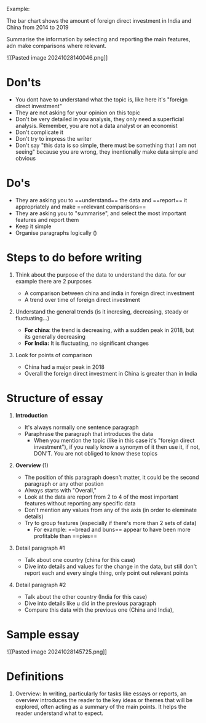 Example:

The bar chart shows the amount of foreign direct investment in India and China from 2014 to 2019

Summarise the information by selecting and reporting the main features, adn make comparisons where relevant.

![[Pasted image 20241028140046.png]]

# Don'ts

- You dont have to understand what the topic is, like here it's "foreign direct investment"
- They are not asking for your opinion on this topic
- Don't be very detailed in you analysis, they only need a superficial analysis. Remember, you are not a data analyst or an economist
- Don't complicate it
- Don't try to impress the writer
- Don't say "this data is so simple, there must be something that I am not seeing" because you are wrong, they inentionally make data simple and obvious

# Do's

- They are asking you to ==understand== the data and ==report== it appropriately and make ==relevant comparisons==
- They are asking you to "summarise", and select the most important features and report them
- Keep it simple
- Organise paragraphs logically ()

# Steps to do before writing

1. Think about the purpose of the data to understand the data. for our example there are 2 purposes
	- A comparison between china and india in foreign direct investment
	- A trend over time of foreign direct investment

2. Understand the general trends (is it incresing, decreasing, steady or fluctuating...)
	- **For china**: the trend is decreasing, with a sudden peak in 2018, but its generally decreasing
	- **For India:** It is fluctuating, no significant changes

3. Look for points of comparison
	- China had a major peak in 2018
	- Overall the foreign direct investment in China is greater than in India

# Structure of essay

1. **Introduction**
	- It's always normally one sentence paragraph
	- Paraphrase the paragraph that introduces the data 
		- When you mention the topic (like in this case it's "foreign direct investment"), if you really know a synonym of it then use it, if not, DON'T. You are not obliged to know these topics

2. **Overview** (1)
	- The position of this paragraph doesn't matter, it could be the second paragraph or any other postion
	- Always starts with "Overall,"
	- Look at the data are report from 2 to 4 of the most important features without reporting any specific data
	- Don't mention any values from any of the axis (in order to eleminate details)
	- Try to group features (especially if there's more than 2 sets of data)
		- For example: ==bread and buns== appear to have been more profitable than ==pies==

3. Detail paragraph #1
	- Talk about one country (china for this case)
	- Dive into details and values for the change in the data, but still don't report each and every single thing, only point out relevant points

4. Detail paragraph #2
	- Talk about the other country (India for this case)
	- Dive into details like u did in the previous paragraph
	- Compare this data with the previous one (China and India), 

# Sample essay

![[Pasted image 20241028145725.png]]

# Definitions

1. Overview: In writing, particularly for tasks like essays or reports, an overview introduces the reader to the key ideas or themes that will be explored, often acting as a summary of the main points. It helps the reader understand what to expect.